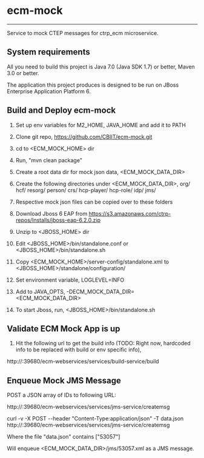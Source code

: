 # ecm-mock
--------------------------------------
Service to mock CTEP messages for ctrp_ecm microservice.

System requirements
-------------------

All you need to build this project is Java 7.0 (Java SDK 1.7) or better, Maven 3.0 or better.

The application this project produces is designed to be run on JBoss Enterprise Application Platform 6. 

Build and Deploy ecm-mock
-------------------------

1. Set up env variables for M2_HOME, JAVA_HOME and add it to PATH
2. Clone git repo, https://github.com/CBIIT/ecm-mock.git
3. cd to <ECM_MOCK_HOME> dir
4. Run, "mvn clean package"
5. Create a root data dir for mock json data, <ECM_MOCK_DATA_DIR>
6. Create the following directories under <ECM_MOCK_DATA_DIR>,
	org/
	hcf/
	resorg/
	person/
	crs/
	hcp-player/
	hcp-role/
	idp/
	jms/

7. Respective mock json files can be copied over to these folders	
8. Download Jboss 6 EAP from https://s3.amazonaws.com/ctrp-repos/Installs/jboss-eap-6.2.0.zip
9. Unzip to <JBOSS_HOME> dir
10. Edit <JBOSS_HOME>/bin/standalone.conf or <JBOSS_HOME>/bin/standalone.sh
11. Copy <ECM_MOCK_HOME>/server-config/standalone.xml to <JBOSS_HOME>/standalone/configuration/
12. Set environment variable, LOGLEVEL=INFO
13. Add to JAVA_OPTS, -DECM_MOCK_DATA_DIR=<ECM_MOCK_DATA_DIR>
14. To start Jboss, run, 
<JBOSS_HOME>/bin/standalone.sh

Validate ECM Mock App is up
---------------------------

1. Hit the following url to get the build info (TODO: Right now, hardcoded info to be replaced with build or env specific info),

http://<server-host-name>:39680/ecm-webservices/services/build-service/build

Enqueue Mock JMS Message
------------------------

POST a JSON array of IDs to following URL:

http://<server-host-name>:39680/ecm-webservices/services/jms-service/createmsg

curl -v -X POST --header "Content-Type:application/json" -T data.json http://<server-host-name>:39680/ecm-webservices/services/jms-service/createmsg

Where the file "data.json" contains ["53057"]

Will enqueue <ECM_MOCK_DATA_DIR>/jms/53057.xml as a JMS message.
